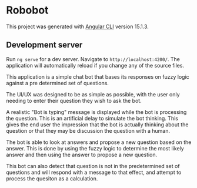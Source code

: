 # Robobot

This project was generated with [Angular CLI](https://github.com/angular/angular-cli) version 15.1.3.

## Development server

Run `ng serve` for a dev server. Navigate to `http://localhost:4200/`. The application will automatically reload if you change any of the source files.

This application is a simple chat bot that bases its responses on fuzzy logic against a pre determined set of questions.

The UI/UX was designed to be as simple as possible, with the user only needing to enter their question they wish to ask the bot.

A realistic "Bot is typing" message is displayed while the bot is processing the question. This is an artificial delay to simulate the bot thinking. This gives the end user the impression that the bot is actually thinking about the question or that they may be discussion the question with a human.

The bot is able to look at answers and propose a new question based on the answer. This is done by using the fuzzy logic to determine the most likely answer and then using the answer to propose a new question.

This bot can also detect that question is not in the predetermined set of questions and will respond with a message to that effect, and attempt to process the quesiton as a calculation.
